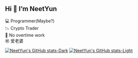 ## Hi 👋 I’m NeetYun
💻 Programmer(Maybe?)  
📉 Crypto Trader  
🚫 No overtime work  
㊗️ 爱老婆  


[![NeetYun's GitHub stats-Dark](https://github-readme-stats-alpha-pied-25.vercel.app/api?username=Alexis-Zhang0812&show_icons=true&bg_color=282c34&title_color=e5c07b&text_color=e06c75&icon_color=98c379)](https://github.com/Alexis-Zhang0812/github-readme-stats#gh-dark-mode-only)
[![NeetYun's GitHub stats-Light](https://github-readme-stats-alpha-pied-25.vercel.app/api?username=Alexis-Zhang0812&show_icons=true&bg_color=fafafa&title_color=cb7701&text_color=e45679&icon_color=50a14f)](https://github.com/Alexis-Zhang0812/github-readme-stats#gh-light-mode-only)

